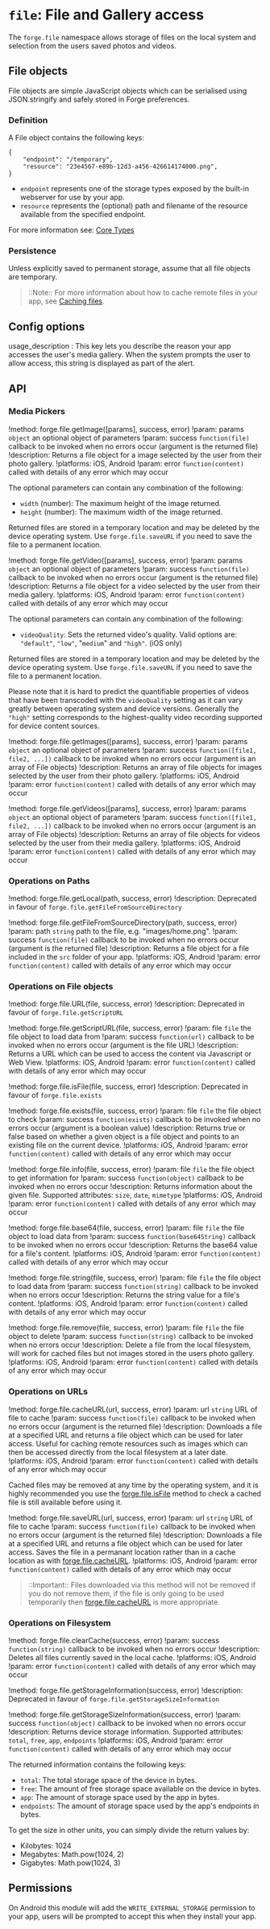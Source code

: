 ``file``: File and Gallery access
=================================

The ``forge.file`` namespace allows storage of files on the local system and selection from the users saved photos and videos.


## File objects

File objects are simple JavaScript objects which can be serialised using JSON.stringify and safely stored in Forge preferences.

### Definition

A File object contains the following keys:

    {
        "endpoint": "/temporary",
        "resource": "23e4567-e89b-12d3-a456-426614174000.png",
    }

* `endpoint` represents one of the storage types exposed by the built-in webserver for use by your app.
* `resource` represents the (optional) path and filename of the resource available from the specified endpoint.

For more information see: [Core Types](/docs/current/api/core/types.html)

### Persistence

Unless explicitly saved to permanent storage, assume that all file objects are temporary.

>::Note:: For more information about how to cache remote files in your app, see [Caching files](/docs/current/recipes/offline/cache.html).


## Config options

usage_description
:   This key lets you describe the reason your app accesses the user's media gallery. When the system prompts the user to allow access, this string is displayed as part of the alert.


## API

### Media Pickers

!method: forge.file.getImage([params], success, error)
!param: params `object` an optional object of parameters
!param: success `function(file)` callback to be invoked when no errors occur (argument is the returned file)
!description: Returns a file object for a image selected by the user from their photo gallery.
!platforms: iOS, Android
!param: error `function(content)` called with details of any error which may occur

The optional parameters can contain any combination of the following:

-  ``width``  (number): The maximum height of the image returned.
-  ``height`` (number): The maximum width of the image returned.

Returned files are stored in a temporary location and may be deleted by the device operating system. Use `forge.file.saveURL` if you need to save the file to a permanent location.


!method: forge.file.getVideo([params], success, error)
!param: params `object` an optional object of parameters
!param: success `function(file)` callback to be invoked when no errors occur (argument is the returned file)
!description: Returns a file object for a video selected by the user from their media gallery.
!platforms: iOS, Android
!param: error `function(content)` called with details of any error which may occur

The optional parameters can contain any combination of the following:

- ``videoQuality``: Sets the returned video's quality. Valid options are: `"default"`, `"low"`, "`medium`" and `"high"`.  (iOS only)

Returned files are stored in a temporary location and may be deleted by the device operating system. Use `forge.file.saveURL` if you need to save the file to a permanent location.

Please note that it is hard to predict the quantifiable properties of videos that have been transcoded with the `videoQuality` setting as it can vary greatly between operating system and device versions. Generally the `"high"` setting corresponds to the highest-quality video recording supported for device content sources.


!method: forge.file.getImages([params], success, error)
!param: params `object` an optional object of parameters
!param: success `function([file1, file2, ...])` callback to be invoked when no errors occur (argument is an array of File objects)
!description: Returns an array of file objects for images selected by the user from their photo gallery.
!platforms: iOS, Android
!param: error `function(content)` called with details of any error which may occur


!method: forge.file.getVideos([params], success, error)
!param: params `object` an optional object of parameters
!param: success `function([file1, file2, ...])` callback to be invoked when no errors occur (argument is an array of File objects)
!description: Returns an array of file objects for videos selected by the user from their media gallery.
!platforms: iOS, Android
!param: error `function(content)` called with details of any error which may occur



### Operations on Paths

!method: forge.file.getLocal(path, success, error)
!description: Deprecated in favour of `forge.file.getFileFromSourceDirectory`

!method: forge.file.getFileFromSourceDirectory(path, success, error)
!param: path `string` path to the file, e.g. "images/home.png".
!param: success `function(file)` callback to be invoked when no errors occur (argument is the returned file)
!description: Returns a file object for a file included in the `src` folder of your app.
!platforms: iOS, Android
!param: error `function(content)` called with details of any error which may occur


### Operations on File objects

!method: forge.file.URL(file, success, error)
!description: Deprecated in favour of `forge.file.getScriptURL`

!method: forge.file.getScriptURL(file, success, error)
!param: file `file` the file object to load data from
!param: success `function(url)` callback to be invoked when no errors occur (argument is the file URL)
!description: Returns a URL which can be used to access the content via Javascript or Web View.
!platforms: iOS, Android
!param: error `function(content)` called with details of any error which may occur

!method: forge.file.isFile(file, success, error)
!description: Deprecated in favour of `forge.file.exists`

!method: forge.file.exists(file, success, error)
!param: file `file` the file object to check
!param: success `function(exists)` callback to be invoked when no errors occur (argument is a boolean value)
!description: Returns true or false based on whether a given object is a file object and points to an existing file on the current device.
!platforms: iOS, Android
!param: error `function(content)` called with details of any error which may occur

!method: forge.file.info(file, success, error)
!param: file `file` the file object to get information for
!param: success `function(object)` callback to be invoked when no errors occur
!description: Returns information about the given file. Supported attributes: `size`, `date`, `mimetype`
!platforms: iOS, Android
!param: error `function(content)` called with details of any error which may occur

!method: forge.file.base64(file, success, error)
!param: file `file` the file object to load data from
!param: success `function(base64String)` callback to be invoked when no errors occur
!description: Returns the base64 value for a file's content.
!platforms: iOS, Android
!param: error `function(content)` called with details of any error which may occur

!method: forge.file.string(file, success, error)
!param: file `file` the file object to load data from
!param: success `function(string)` callback to be invoked when no errors occur
!description: Returns the string value for a file's content.
!platforms: iOS, Android
!param: error `function(content)` called with details of any error which may occur

!method: forge.file.remove(file, success, error)
!param: file `file` the file object to delete
!param: success `function(string)` callback to be invoked when no errors occur
!description: Delete a file from the local filesystem, will work for cached files but not images stored in the users photo gallery.
!platforms: iOS, Android
!param: error `function(content)` called with details of any error which may occur

### Operations on URLs

!method: forge.file.cacheURL(url, success, error)
!param: url `string` URL of file to cache
!param: success `function(file)` callback to be invoked when no errors occur (argument is the returned file)
!description: Downloads a file at a specified URL and returns a file object which can be used for later access. Useful for caching remote resources such as images which can then be accessed directly from the local filesystem at a later date.
!platforms: iOS, Android
!param: error `function(content)` called with details of any error which may occur

Cached files may be removed at any time by the operating system, and it
is highly recommended you use the [forge.file.isFile](index.html#forgefileisfilefile-success-error) method to check a cached
file is still available before using it.

!method: forge.file.saveURL(url, success, error)
!param: url `string` URL of file to cache
!param: success `function(file)` callback to be invoked when no errors occur (argument is the returned file)
!description: Downloads a file at a specified URL and returns a file object which can be used for later access. Saves the file in a permanant location rather than in a cache location as with [forge.file.cacheURL](index.html#forgefilecacheurlurl-success-error).
!platforms: iOS, Android
!param: error `function(content)` called with details of any error which may occur

> ::Important:: Files downloaded via this method will not be removed if you do not
remove them, if the file is only going to be used temporarily then
[forge.file.cacheURL](index.html#forgefilecacheurlurl-success-error) is more appropriate.


### Operations on Filesystem

!method: forge.file.clearCache(success, error)
!param: success `function(string)` callback to be invoked when no errors occur
!description: Deletes all files currently saved in the local cache.
!platforms: iOS, Android
!param: error `function(content)` called with details of any error which may occur

!method: forge.file.getStorageInformation(success, error)
!description: Deprecated in favour of `forge.file.getStorageSizeInformation`

!method: forge.file.getStorageSizeInformation(success, error)
!param: success `function(object)` callback to be invoked when no errors occur
!description: Returns device storage information. Supported attributes: `total`, `free`, `app`, `endpoints`
!platforms: iOS, Android
!param: error `function(content)` called with details of any error which may occur

The returned information contains the following keys:

* `total`: The total storage space of the device in bytes.
* `free`: The amount of free storage space available on the device in bytes.
* `app`: The amount of storage space used by the app in bytes.
* `endpoints`: The amount of storage space used by the app's endpoints in bytes.

To get the size in other units, you can simply divide the return values by:

* Kilobytes: 1024
* Megabytes: Math.pow(1024, 2)
* Gigabytes: Math.pow(1024, 3)


## Permissions

On Android this module will add the ``WRITE_EXTERNAL_STORAGE``
permission to your app, users will be prompted to accept this when they
install your app.
